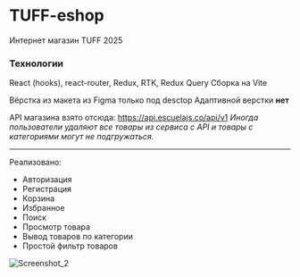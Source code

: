 # TUFF-eshop
Интернет магазин TUFF 2025

### Технологии
React (hooks), react-router, Redux, RTK, Redux Query
Сборка на Vite

Вёрстка из макета из Figma только под desctop
Адаптивной верстки **нет**

API магазина взято отсюда: https://api.escuelajs.co/api/v1
_Иногда пользователи удаляют все товары из сервиса с API и товары с категориями могут не подгружаться._

***
Реализовано:
- Авторизация
- Регистрация
- Корзина
- Избранное
- Поиск
- Просмотр товара
- Вывод товаров по категории
- Простой фильтр товаров


![Screenshot_2](https://github.com/user-attachments/assets/9534161d-c334-4690-b628-a6dd1e52675a)
